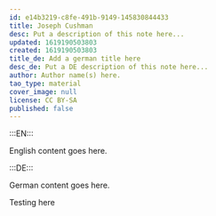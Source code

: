 ```yaml
---
id: e14b3219-c8fe-491b-9149-145830844433
title: Joseph Cushman
desc: Put a description of this note here...
updated: 1619190503803
created: 1619190503803
title_de: Add a german title here
desc_de: Put a DE description of this note here...
author: Author name(s) here.
tao_type: material
cover_image: null
license: CC BY-SA
published: false
---
```


:::EN:::

English content goes here.

:::DE:::

German content goes here.

Testing here

